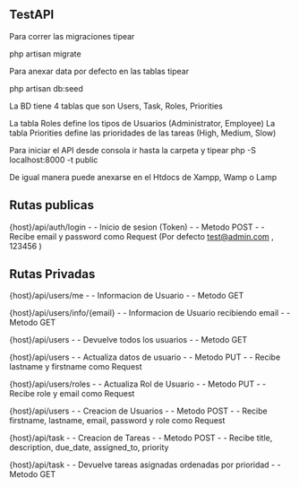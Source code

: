 ## TestAPI

Para correr las migraciones tipear 

php artisan migrate

Para anexar data por defecto en las tablas tipear

php artisan db:seed

La BD tiene 4 tablas que son Users, Task, Roles, Priorities

La tabla Roles define los tipos de Usuarios (Administrator, Employee)
La tabla Priorities define las prioridades de las tareas (High, Medium, Slow)

Para iniciar el API desde consola ir hasta la carpeta y tipear php -S localhost:8000 -t public

De igual manera puede anexarse en el Htdocs de Xampp, Wamp o Lamp

## Rutas publicas

{host}/api/auth/login - - Inicio de sesion (Token) - - Metodo POST - - Recibe email y password como Request (Por defecto test@admin.com , 123456 )

## Rutas Privadas

{host}/api/users/me - - Informacion de Usuario - - Metodo GET

{host}/api/users/info/{email} - - Informacion de Usuario recibiendo email - - Metodo GET

{host}/api/users - - Devuelve todos los usuarios - - Metodo GET

{host}/api/users - - Actualiza datos de usuario - - Metodo PUT - - Recibe lastname y firstname como Request

{host}/api/users/roles - - Actualiza Rol de Usuario - - Metodo PUT - - Recibe role y email como Request

{host}/api/users - - Creacion de Usuarios - - Metodo POST - - Recibe firstname, lastname, email, password y role como Request

{host}/api/task - - Creacion de Tareas - - Metodo POST - - Recibe title, description, due_date, assigned_to, priority

{host}/api/task - - Devuelve tareas asignadas ordenadas por prioridad - - Metodo GET
